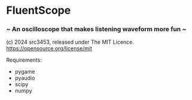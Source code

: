 # FluentScope
### ~ An oscilloscope that makes listening waveform more fun ~ 
(c) 2024 src3453, released under The MIT Licence. https://opensource.org/license/mit

Requirements: 
- pygame
- pyaudio
- scipy
- numpy
